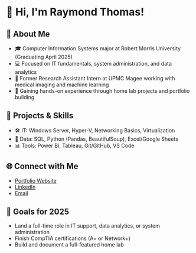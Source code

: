 # 👋 Hi, I'm Raymond Thomas!

## 🧠 About Me
- 🎓 Computer Information Systems major at Robert Morris University (Graduating April 2025)
- 💻 Focused on IT fundamentals, system administration, and data analytics
- 🧪 Former Research Assistant Intern at UPMC Magee working with medical imaging and machine learning
- 🔧 Gaining hands-on experience through home lab projects and portfolio building

## 💼 Projects & Skills
- 🛠 IT: Windows Server, Hyper-V, Networking Basics, Virtualization
- 🧮 Data: SQL, Python (Pandas, BeautifulSoup), Excel/Google Sheets
- 📊 Tools: Power BI, Tableau, Git/GitHub, VS Code

## 🌐 Connect with Me
- [Portfolio Website](https://raymond-thomas.github.io/)
- [LinkedIn](https://www.linkedin.com/in/ray-j-thomas/)
- [Email](mailto:rthomas2160@gmail.com)

## 📌 Goals for 2025
- Land a full-time role in IT support, data analytics, or system administration
- Finish CompTIA certifications (A+ or Network+)
- Build and document a full-featured home lab
